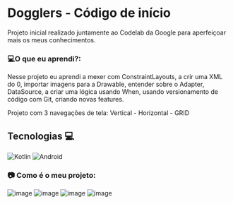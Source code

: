 Dogglers - Código de início
=====================================

Projeto inicial realizado juntamente ao Codelab da Google para aperfeiçoar mais os meus conhecimentos. 

### 💻O que eu aprendi?:

Nesse projeto eu aprendi a mexer com ConstraintLayouts, a crir uma XML do 0, importar imagens para a Drawable, entender sobre o Adapter, DataSource, a criar uma lógica usando When, usando versionamento de código com Git, criando novas features. 

Projeto com 3 navegações de tela: Vertical - Horizontal - GRID 

## Tecnologias 💻
![Kotlin](https://img.shields.io/badge/-Kotlin-%230077B5?style=for-the-badge&logo=kotlin&logoColor=white&color=a13bdb)&nbsp;![Android](https://img.shields.io/badge/-Android-%230077B5?style=for-the-badge&logo=android&logoColor=white&color=GREEN)&nbsp;

### 📷 Como é o meu projeto:

![image](https://user-images.githubusercontent.com/39010493/200144055-465b2e23-aa23-4432-9b35-044a97917df3.png)
![image](https://user-images.githubusercontent.com/39010493/200144090-10a76d10-3994-4f17-a5f4-64aadd9b2355.png)
![image](https://user-images.githubusercontent.com/39010493/200144102-34ff538c-71ea-410b-9e7e-1b5dc9f3a491.png)
![image](https://user-images.githubusercontent.com/39010493/200144114-71158bb5-6e32-4fc7-aaf2-aab349908514.png)


